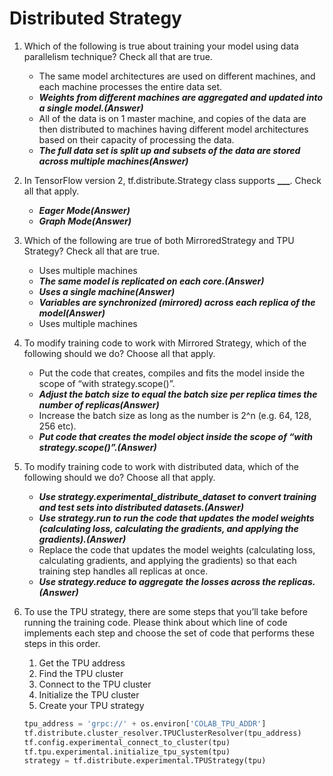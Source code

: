 # Distributed Strategy

1. Which of the following is true about training your model using data parallelism technique? Check all that are true.

   - The same model architectures are used on different machines, and each machine processes the entire data set.
   - **_Weights from different machines are aggregated and updated into a single model.(Answer)_**
   - All of the data is on 1 master machine, and copies of the data are then distributed to machines having different model architectures based on their capacity of processing the data.
   - **_The full data set is split up and subsets of the data are stored across multiple machines(Answer)_**

2. In TensorFlow version 2, tf.distribute.Strategy class supports **\_\_\_**. Check all that apply.
   - **_Eager Mode(Answer)_**
   - **_Graph Mode(Answer)_**
3. Which of the following are true of both MirroredStrategy and TPU Strategy? Check all that are true.
   - Uses multiple machines
   - **_The same model is replicated on each core.(Answer)_**
   - **_Uses a single machine(Answer)_**
   - **_Variables are synchronized (mirrored) across each replica of the model(Answer)_**
   - Uses multiple machines
4. To modify training code to work with Mirrored Strategy, which of the following should we do? Choose all that apply.

   - Put the code that creates, compiles and fits the model inside the scope of “with strategy.scope()”.
   - **_Adjust the batch size to equal the batch size per replica times the number of replicas(Answer)_**
   - Increase the batch size as long as the number is 2^n (e.g. 64, 128, 256 etc).
   - **_Put code that creates the model object inside the scope of “with strategy.scope()”.(Answer)_**

5. To modify training code to work with distributed data, which of the following should we do? Choose all that apply.
   - **_Use strategy.experimental_distribute_dataset to convert training and test sets into distributed datasets.(Answer)_**
   - **_Use strategy.run to run the code that updates the model weights (calculating loss, calculating the gradients, and applying the gradients).(Answer)_**
   - Replace the code that updates the model weights (calculating loss, calculating gradients, and applying the gradients) so that each training step handles all replicas at once.
   - **_Use strategy.reduce to aggregate the losses across the replicas.(Answer)_**
6. To use the TPU strategy, there are some steps that you’ll take before running the training code. Please think about which line of code implements each step and choose the set of code that performs these steps in this order.

   1. Get the TPU address
   2. Find the TPU cluster
   3. Connect to the TPU cluster
   4. Initialize the TPU cluster
   5. Create your TPU strategy

   ```python
   tpu_address = 'grpc://' + os.environ['COLAB_TPU_ADDR']
   tf.distribute.cluster_resolver.TPUClusterResolver(tpu_address)
   tf.config.experimental_connect_to_cluster(tpu)
   tf.tpu.experimental.initialize_tpu_system(tpu)
   strategy = tf.distribute.experimental.TPUStrategy(tpu)
   ```

